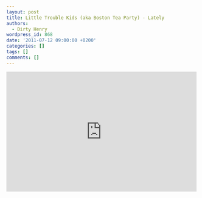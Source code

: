 ```yaml
---
layout: post
title: Little Trouble Kids (aka Boston Tea Party) - Lately
authors:
  - Dirty Henry
wordpress_id: 868
date: '2011-07-12 09:00:00 +0200'
categories: []
tags: []
comments: []
---
```

<iframe width="500" height="314" src="http://www.youtube.com/embed/6FPK92NspUs" frameborder="0" allowfullscreen></iframe>
